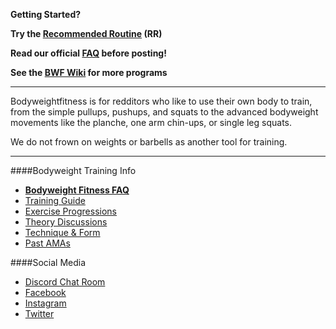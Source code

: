 **Getting Started?**

**Try the [Recommended Routine](https://www.reddit.com/r/bodyweightfitness/wiki/kb/recommended_routine) (RR)**

**Read our official [FAQ](http://www.reddit.com/r/bodyweightfitness/wiki/faq) before posting!**

**See the [BWF Wiki](https://www.reddit.com/r/bodyweightfitness/wiki/) for more programs**

***

Bodyweightfitness is for redditors who like to use their own body to train, from the simple pullups, pushups, and squats to the advanced bodyweight movements like the planche, one arm chin-ups, or single leg squats.

We do not frown on weights or barbells as another tool for training.
***

####Bodyweight Training Info
* **[Bodyweight Fitness FAQ](http://www.reddit.com/r/bodyweightfitness/wiki/faq)**
* [Training Guide](https://www.reddit.com/r/bodyweightfitness/wiki/training_guide)
* [Exercise Progressions](http://www.reddit.com/r/bodyweightfitness/wiki/playground)
* [Theory Discussions](http://www.reddit.com/r/bodyweightfitness/wiki/weekly/conceptwednesday)
* [Technique & Form](http://www.reddit.com/r/bodyweightfitness/wiki/weekly/techniquethursday)
* [Past AMAs](http://www.reddit.com/r/bodyweightfitness/wiki/past_amas)


####Social Media

* [Discord Chat Room](https://discordapp.com/invite/bwf)
* [Facebook](https://www.facebook.com/redditbwf)
* [Instagram](https://www.instagram.com/redditbwf)
* [Twitter](https://www.twitter.com/redditbwf)
